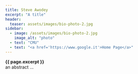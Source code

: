 ```yaml
---
title: Steve Awodey
excerpt: "A title" 
header:
  teaser: assets/images/bio-photo-2.jpg
sidebar:
  - image: /assets/images/bio-photo-2.jpg 
    image_alt: "photo" 
  - text: "CMU"
  - text: "<a href='https://www.google.it'>Home Page</a>" 
---
```


**{{ page.excerpt }}**   
an abstract ... 


